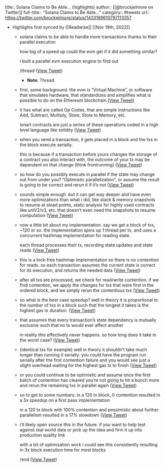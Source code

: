 title:: Solana Claims to Be Able... (highlights)
author:: [[@brockjelmore on Twitter]]
full-title:: "Solana Claims to Be Able..."
category:: #tweets
url:: https://twitter.com/brockjelmore/status/1433189610797113357

- Highlights first synced by [[Readwise]] [[Nov 19th, 2022]]
	- solana claims to be able to handle more transactions thanks to their parallel execution
	  
	  how big of a speed up could the evm get if it did something similar?
	  
	  i built a parallel evm execution engine to find out
	  
	  /thread ([View Tweet](https://twitter.com/brockjelmore/status/1433189610797113357))
		- **Note**: Thread
	- first, some background. the evm is “Virtual Machine”, or software that simulates hardware, that standardizes and simplifies what is possible to do on the Ethereum blockchain ([View Tweet](https://twitter.com/brockjelmore/status/1433189613636657152))
	- it has what are called Op Codes, that are simple instructions like Add, Subtract, Multiply, Store, Store to Memory, etc. 
	  
	  smart contracts are just a series of these operations coded in a high level language like solidity ([View Tweet](https://twitter.com/brockjelmore/status/1433189616228704257))
	- when you send a transaction, it gets placed in a block and the txs in the block execute serially.
	  
	  this is because if a transaction before yours changes the storage of a contract you also interact with, the outcome of your tx may be dependent on that change (think frontrunning) ([View Tweet](https://twitter.com/brockjelmore/status/1433189617654763522))
	- so how do you possibly execute in parallel if the state may change out from under you? “Optimistic parallelization”, or assume the result is going to be correct and rerun it if it’s not ([View Tweet](https://twitter.com/brockjelmore/status/1433189619068284929))
	- sounds simple enough. but it can get way deeper and have even more optimizations than what i did, like stack & memory snapshots to resume at sload points, static analysis for highly used contracts like uniV2/v3, etc. that doesn’t even need the snapshots to resume computation ([View Tweet](https://twitter.com/brockjelmore/status/1433189620888518666))
	- now a little bit about my implementation. say we get a block of txs, ~120 or so. the implementation spins up 1 thread per tx, and uses a concurrent hashmap implementation for reading state. 
	  
	  each thread processes their tx, recording state updates and state reads ([View Tweet](https://twitter.com/brockjelmore/status/1433189622654320643))
	- this is a lock-free hashmap implementation so there is no contention for reads. so each transaction assumes the current state is correct for its execution, and returns the needed data ([View Tweet](https://twitter.com/brockjelmore/status/1433189623774289925))
	- after all txs are processed, we check for read/write contention. if we find contention, we apply the changes for txs that were first in the ordered block, and we simply rerun the contentious txs ([View Tweet](https://twitter.com/brockjelmore/status/1433189626341175306))
	- so what is the best case speedup? well in theory it is proportional to the number of txs in a block such that the longest it takes is the highest gas tx duration. ([View Tweet](https://twitter.com/brockjelmore/status/1433189628241121287))
	- that assumes that every transaction’s state dependency is mutually exclusive such that no tx would ever affect another
	  
	  in reality this effectively never happens. so how long does it take in the worst case? ([View Tweet](https://twitter.com/brockjelmore/status/1433189629595996164))
	- (identical txs for example) well in theory it shouldn’t take much longer than running it serially. you could have the program run serially after the first contention failure and you would see just a slight overhead waiting for the highest gas tx to finish ([View Tweet](https://twitter.com/brockjelmore/status/1433189632397778945))
	- or you could continue to be optimistic and assume once the first batch of contention has cleared you’re not going to hit a bunch more and rerun the remaining txs in parallel again ([View Tweet](https://twitter.com/brockjelmore/status/1433189634272632835))
	- so to get to some numbers: in a 120 tx block, 0 contention resulted in a *5x speedup* on a first pass implementation
	  
	  in a 120 tx block with 100% contention and pessimistic about further parallelism resulted in a 17% slowdown ([View Tweet](https://twitter.com/brockjelmore/status/1433189636940222465))
	- i’ll likely open source this in the future. if you want to help test against real world data or pick up the idea and firm it up into production quality lmk
	  
	  with a bit of optimization work i could see this consistently resulting in 3x block execution time for most blocks
	  
	  /end ([View Tweet](https://twitter.com/brockjelmore/status/1433189638496264197))